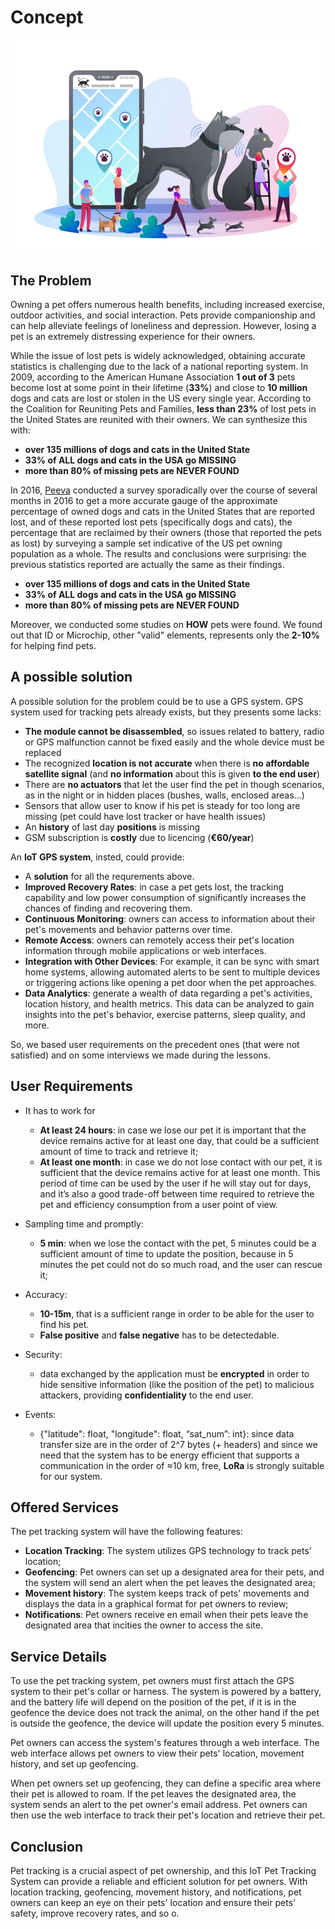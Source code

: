 # Concept 

![alt](img/iotworlds_dog_tracker-960x648.jpg)

## The Problem 

Owning a pet offers numerous health benefits, including increased exercise, outdoor activities, and social interaction. Pets provide companionship and can help alleviate feelings of loneliness and depression. However, losing a pet is an extremely distressing experience for their owners.

While the issue of lost pets is widely acknowledged, obtaining accurate statistics is challenging due to the lack of a national reporting system. In 2009, according to the American Humane Association **1 out of 3** pets become lost at some point in their lifetime (**33%**) and close to **10 million** dogs and cats are lost or stolen in the US every single year. According to the Coalition for Reuniting Pets and Families, **less than 23%** of lost pets in the United States are reunited with their owners.
We can synthesize this with:
- **over 135 millions of dogs and cats in the United State**
- **33% of ALL dogs and cats in the USA go MISSING**
- **more than 80% of missing pets are NEVER FOUND**

In 2016, [Peeva](https://peeva.co/blog/missing-pet-epidemic-facts-and-figures) conducted a survey sporadically over the course of several months in 2016 to get a more accurate gauge of the approximate percentage of owned dogs and cats in the United States that are reported lost, and of these reported lost pets (specifically dogs and cats), the percentage that are reclaimed by their owners (those that reported the pets as lost) by surveying a sample set indicative of the US pet owning population as a whole. The results and conclusions were surprising: the previous statistics reported are actually the same as their findings.
- **over 135 millions of dogs and cats in the United State**
- **33% of ALL dogs and cats in the USA go MISSING**
- **more than 80% of missing pets are NEVER FOUND**

Moreover, we conducted some studies on **HOW** pets were found. We found out that ID or Microchip, other "valid" elements, represents only the **2-10%** for helping find pets.

## A possible solution

A possible solution for the problem could be to use a GPS system. 
GPS system used for tracking pets already exists, but they presents some lacks:
- **The module cannot be disassembled**, so issues related to battery, radio or GPS malfunction cannot be fixed easily and the whole device must be replaced
- The recognized **location is not accurate** when there is **no affordable satellite signal** (and **no information** about this is given **to the end user**)
- There are **no actuators** that let the user find the pet in though scenarios, as in the night or in hidden places (bushes, walls, enclosed areas…)
- Sensors that allow user to know if his pet is steady for too long are missing (pet could have lost tracker or have health issues)
- An **history** of last day **positions** is missing
- GSM subscription is **costly** due to licencing (**€60/year**)

An **IoT GPS system**, insted, could provide:
- A **solution** for all the requrements above.
- **Improved Recovery Rates**: in case a pet gets lost, the tracking capability and low power consumption of significantly increases the chances of finding and recovering them.
- **Continuous Monitoring**: owners can access to information about their pet's movements and behavior patterns over time. 
- **Remote Access**: owners can remotely access their pet's location information through mobile applications or web interfaces.
- **Integration with Other Devices**: For example, it can be sync with smart home systems, allowing automated alerts to be sent to multiple devices or triggering actions like opening a pet door when the pet approaches. 
- **Data Analytics**: generate a wealth of data regarding a pet's activities, location history, and health metrics. This data can be analyzed to gain insights into the pet's behavior, exercise patterns, sleep quality, and more.

So, we based user requirements on the precedent ones (that were not satisfied) and on some interviews we made during the lessons.

## User Requirements

- It has to work for
  - **At least 24 hours**: in case we lose our pet it is important that the device remains active for at least one day, that could be a sufficient amount of time to track and retrieve it;
  - **At least one month**: in case we do not lose contact with our pet, it is sufficient that the device remains active for at least one month. This period of time can be used by the user if he will stay out for days, and it’s also a good trade-off between time required to retrieve the pet and efficiency consumption from a user point of view.

- Sampling time and promptly:
  - **5 min**: when we lose the contact with the pet, 5 minutes could be a sufficient amount of time to update the position, because in 5 minutes the pet could not do so much road, and the user can rescue it;

- Accuracy:
  - **10-15m**, that is a sufficient range in order to be able for the user to find his pet.
  - **False positive** and **false negative** has to be detectedable.

- Security: 
  - data exchanged by the application must be **encrypted** in order to hide sensitive information (like the position of the pet) to malicious attackers, providing **confidentiality** to the end user.

- Events: 
  - {"latitude": float, "longitude": float, “sat_num”: int}: since data transfer size are in the order of 2^7 bytes (+ headers) and since we need that the system has to be energy efficient that supports a communication in the order of ≈10 km, free, **LoRa** is strongly suitable for our system.

## Offered Services

The pet tracking system will have the following features:
- **Location Tracking**: The system utilizes GPS technology to track pets' location;
- **Geofencing**: Pet owners can set up a designated area for their pets, and the system will send an alert when the pet leaves the designated area;
- **Movement history**: The system keeps track of pets' movements and displays the data in a graphical format for pet owners to review;
- **Notifications**: Pet owners receive en email when their pets leave the designated area that incities the owner to access the site.

## Service Details
To use the pet tracking system, pet owners must first attach the GPS system to their pet's collar or harness. The system is powered by a battery, and the battery life will depend on the position of the pet, if it is in the geofence the device does not track the animal, on the other hand if the pet is outside the geofence, the device will update the position every 5 minutes.

Pet owners can access the system's features through a web interface. The web interface allows pet owners to view their pets' location, movement history, and set up geofencing. 

When pet owners set up geofencing, they can define a specific area where their pet is allowed to roam. If the pet leaves the designated area, the system sends an alert to the pet owner's email address. Pet owners can then use the web interface to track their pet's location and retrieve their pet.

## Conclusion
Pet tracking is a crucial aspect of pet ownership, and this IoT Pet Tracking System can provide a reliable and efficient solution for pet owners. With location tracking, geofencing, movement history, and notifications, pet owners can keep an eye on their pets' location and ensure their pets' safety, improve recovery rates, and so o.
